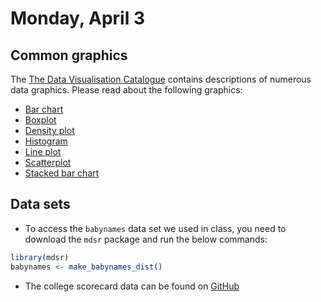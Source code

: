 Monday, April 3
================

Common graphics
---------------

The [The Data Visualisation Catalogue](http://www.datavizcatalogue.com/) contains descriptions of numerous data graphics. Please read about the following graphics:

-   [Bar chart](http://www.datavizcatalogue.com/methods/bar_chart.html)
-   [Boxplot](http://www.datavizcatalogue.com/methods/box_plot.html)
-   [Density plot](http://www.datavizcatalogue.com/methods/density_plot.html)
-   [Histogram](http://www.datavizcatalogue.com/methods/histogram.html)
-   [Line plot](http://www.datavizcatalogue.com/methods/line_graph.html)
-   [Scatterplot](http://www.datavizcatalogue.com/methods/scatterplot.html)
-   [Stacked bar chart](http://www.datavizcatalogue.com/methods/stacked_bar_graph.html)

Data sets
---------

-   To access the `babynames` data set we used in class, you need to download the `mdsr` package and run the below commands:

``` r
library(mdsr)
babynames <- make_babynames_dist()
```

-   The college scorecard data can be found on [GitHub](https://github.com/cmsc205/data/raw/master/ScorecardSmallNarrow.csv)
